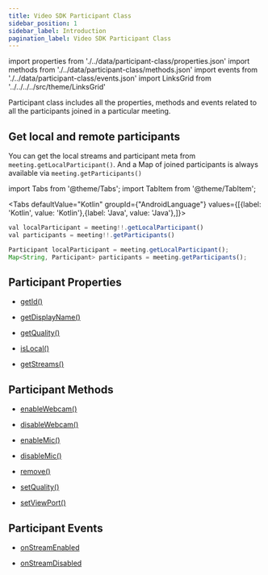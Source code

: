 ```yaml
---
title: Video SDK Participant Class
sidebar_position: 1
sidebar_label: Introduction
pagination_label: Video SDK Participant Class
---
```


<div class="sdk-api-ref">

import properties from './../data/participant-class/properties.json'
import methods from './../data/participant-class/methods.json'
import events from './../data/participant-class/events.json'
import LinksGrid from '../../../../src/theme/LinksGrid'

Participant class includes all the properties, methods and events related to all the participants joined in a particular meeting.

## Get local and remote participants

You can get the local streams and participant meta from `meeting.getLocalParticipant()`. And a Map of joined participants is always available via `meeting.getParticipants()`

import Tabs from '@theme/Tabs';
import TabItem from '@theme/TabItem';

<Tabs
defaultValue="Kotlin"
groupId={"AndroidLanguage"}
values={[{label: 'Kotlin', value: 'Kotlin'},{label: 'Java', value: 'Java'},]}>

<TabItem value="Kotlin">

```js title="Javascript"
val localParticipant = meeting!!.getLocalParticipant()
val participants = meeting!!.getParticipants()
```

</TabItem>

<TabItem value="Java">

```js title="Javascript"
Participant localParticipant = meeting.getLocalParticipant();
Map<String, Participant> participants = meeting.getParticipants();
```

</TabItem>

</Tabs>

## Participant Properties

<div class="row">

<div class="col col--4 margin-bottom--sm" >

- [getId()](./properties#getid)

</div>
<div class="col col--4 margin-bottom--sm" >

- [getDisplayName()](./properties#getdisplayname)

</div>
<div class="col col--4 margin-bottom--sm" >

- [getQuality()](./properties#getquality)

</div>

<div class="col col--4 margin-bottom--sm" >

- [isLocal()](./properties#islocal)

</div>

<div class="col col--4 margin-bottom--sm" >

- [getStreams()](./properties#getstreams)

</div>

</div>

## Participant Methods

<div class="row">

<div class="col col--4 margin-bottom--sm" >

- [enableWebcam()](./methods#enablewebcam)

</div>
<div class="col col--4 margin-bottom--sm" >

- [disableWebcam()](./methods#disablewebcam)

</div>
<div class="col col--4 margin-bottom--sm" >

- [enableMic()](./methods#enablemic)

</div>
<div class="col col--4 margin-bottom--sm" >

- [disableMic()](./methods#disablemic)

</div>
<div class="col col--4 margin-bottom--sm" >

- [remove()](./methods#remove)

</div>
<div class="col col--4 margin-bottom--sm" >

- [setQuality()](./methods#setquality)

</div>
<div class="col col--4 margin-bottom--sm" >

- [setViewPort()](./methods#setviewport)

</div>
<div class="col col--4 margin-bottom--sm" >

</div>

</div>

## Participant Events

<div class="row">

<div class="col col--4 margin-bottom--sm" >

- [onStreamEnabled](./participant-event-listener-class#onstreamenabled)

</div>
<div class="col col--4 margin-bottom--sm" >

- [onStreamDisabled](./participant-event-listener-class#onstreamdisabled)

</div>

</div>

</div>
